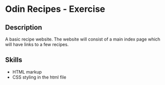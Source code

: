 # Odin Recipes - Exercise

## Description

A basic recipe website. The website will consist of a main index page which will have links to a few recipes.

## Skills

- HTML markup
- CSS styling in the html file